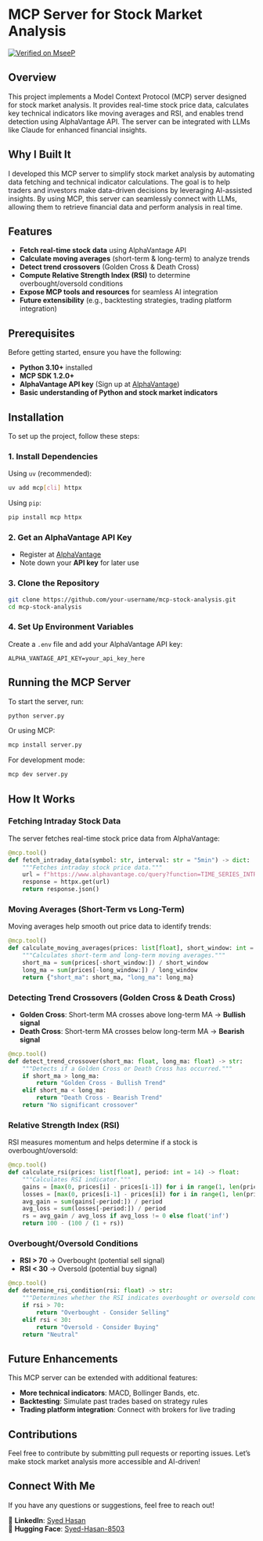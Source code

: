 # MCP Server for Stock Market Analysis

[![Verified on MseeP](https://mseep.ai/badge.svg)](https://mseep.ai/app/7f9ee518-9288-478e-986c-6b5866890473)

## Overview
This project implements a Model Context Protocol (MCP) server designed for stock market analysis. It provides real-time stock price data, calculates key technical indicators like moving averages and RSI, and enables trend detection using AlphaVantage API. The server can be integrated with LLMs like Claude for enhanced financial insights.

## Why I Built It
I developed this MCP server to simplify stock market analysis by automating data fetching and technical indicator calculations. The goal is to help traders and investors make data-driven decisions by leveraging AI-assisted insights. By using MCP, this server can seamlessly connect with LLMs, allowing them to retrieve financial data and perform analysis in real time.

## Features
- **Fetch real-time stock data** using AlphaVantage API
- **Calculate moving averages** (short-term & long-term) to analyze trends
- **Detect trend crossovers** (Golden Cross & Death Cross)
- **Compute Relative Strength Index (RSI)** to determine overbought/oversold conditions
- **Expose MCP tools and resources** for seamless AI integration
- **Future extensibility** (e.g., backtesting strategies, trading platform integration)

## Prerequisites
Before getting started, ensure you have the following:
- **Python 3.10+** installed
- **MCP SDK 1.2.0+**
- **AlphaVantage API key** (Sign up at [AlphaVantage](https://www.alphavantage.co))
- **Basic understanding of Python and stock market indicators**

## Installation
To set up the project, follow these steps:

### 1. Install Dependencies
Using `uv` (recommended):
```sh
uv add mcp[cli] httpx
```
Using `pip`:
```sh
pip install mcp httpx
```

### 2. Get an AlphaVantage API Key
- Register at [AlphaVantage](https://www.alphavantage.co/support/#api-key)
- Note down your **API key** for later use

### 3. Clone the Repository
```sh
git clone https://github.com/your-username/mcp-stock-analysis.git
cd mcp-stock-analysis
```

### 4. Set Up Environment Variables
Create a `.env` file and add your AlphaVantage API key:
```
ALPHA_VANTAGE_API_KEY=your_api_key_here
```

## Running the MCP Server
To start the server, run:
```sh
python server.py
```
Or using MCP:
```sh
mcp install server.py
```
For development mode:
```sh
mcp dev server.py
```

## How It Works
### Fetching Intraday Stock Data
The server fetches real-time stock price data from AlphaVantage:
```python
@mcp.tool()
def fetch_intraday_data(symbol: str, interval: str = "5min") -> dict:
    """Fetches intraday stock price data."""
    url = f"https://www.alphavantage.co/query?function=TIME_SERIES_INTRADAY&symbol={symbol}&interval={interval}&apikey={API_KEY}"
    response = httpx.get(url)
    return response.json()
```

### Moving Averages (Short-Term vs Long-Term)
Moving averages help smooth out price data to identify trends:
```python
@mcp.tool()
def calculate_moving_averages(prices: list[float], short_window: int = 50, long_window: int = 200) -> dict:
    """Calculates short-term and long-term moving averages."""
    short_ma = sum(prices[-short_window:]) / short_window
    long_ma = sum(prices[-long_window:]) / long_window
    return {"short_ma": short_ma, "long_ma": long_ma}
```

### Detecting Trend Crossovers (Golden Cross & Death Cross)
- **Golden Cross**: Short-term MA crosses above long-term MA → **Bullish signal**
- **Death Cross**: Short-term MA crosses below long-term MA → **Bearish signal**
```python
@mcp.tool()
def detect_trend_crossover(short_ma: float, long_ma: float) -> str:
    """Detects if a Golden Cross or Death Cross has occurred."""
    if short_ma > long_ma:
        return "Golden Cross - Bullish Trend"
    elif short_ma < long_ma:
        return "Death Cross - Bearish Trend"
    return "No significant crossover"
```

### Relative Strength Index (RSI)
RSI measures momentum and helps determine if a stock is overbought/oversold:
```python
@mcp.tool()
def calculate_rsi(prices: list[float], period: int = 14) -> float:
    """Calculates RSI indicator."""
    gains = [max(0, prices[i] - prices[i-1]) for i in range(1, len(prices))]
    losses = [max(0, prices[i-1] - prices[i]) for i in range(1, len(prices))]
    avg_gain = sum(gains[-period:]) / period
    avg_loss = sum(losses[-period:]) / period
    rs = avg_gain / avg_loss if avg_loss != 0 else float('inf')
    return 100 - (100 / (1 + rs))
```

### Overbought/Oversold Conditions
- **RSI > 70** → Overbought (potential sell signal)
- **RSI < 30** → Oversold (potential buy signal)
```python
@mcp.tool()
def determine_rsi_condition(rsi: float) -> str:
    """Determines whether the RSI indicates overbought or oversold conditions."""
    if rsi > 70:
        return "Overbought - Consider Selling"
    elif rsi < 30:
        return "Oversold - Consider Buying"
    return "Neutral"
```

## Future Enhancements
This MCP server can be extended with additional features:
- **More technical indicators**: MACD, Bollinger Bands, etc.
- **Backtesting**: Simulate past trades based on strategy rules
- **Trading platform integration**: Connect with brokers for live trading

## Contributions
Feel free to contribute by submitting pull requests or reporting issues. Let’s make stock market analysis more accessible and AI-driven!

## Connect With Me
If you have any questions or suggestions, feel free to reach out!

🔗 **LinkedIn**: [Syed Hasan](https://www.linkedin.com/in/syedhasan)  
🤗 **Hugging Face**: [Syed-Hasan-8503](https://huggingface.co/Syed-Hasan-8503)

